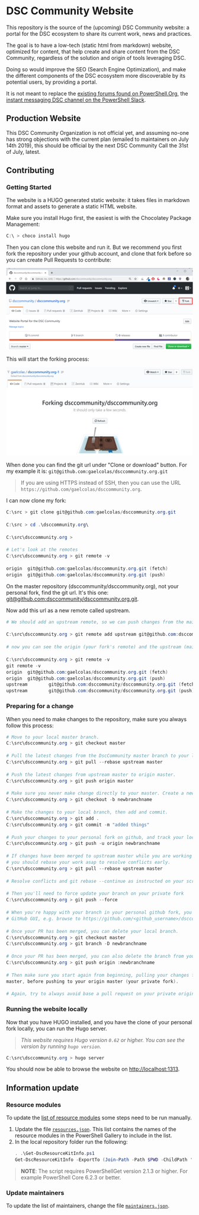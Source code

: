 # DSC Community Website

This repository is the source of the (upcoming) DSC Community website: a portal for the DSC ecosystem to share its current work, news and practices.

The goal is to have a low-tech (static html from markdown) website, optimized for content, that help create and share content from the DSC Community, regardless of the solution and origin of tools leveraging DSC.

Doing so would improve the SEO (Search Engine Optimization), and make the different components of the DSC ecosystem more discoverable by its potential users, by providing a portal.

It is not meant to replace the [existing forums found on PowerShell.Org](https://powershell.org/forums/forum/dsc-desired-state-configuration/), the [instant messaging DSC channel on the PowerShell Slack](http://powershell.slack.com).

## Production Website

This DSC Community Organization is not official yet, and assuming no-one has strong objections with the current plan (emailed to maintainers on July 14th 2019), this should be official by the next DSC Community Call the 31st of July, latest.

## Contributing

### Getting Started

The website is a HUGO generated static website: it takes files in markdown format and assets to generate a static HTML website.

Make sure you install Hugo first, the easiest is with the Chocolatey Package Management:

```PowerShell
C:\ > choco install hugo
```

Then you can clone this website and run it. But we recommend you first fork the repository under your github account, and clone that fork before so you can create Pull Requests to contribute:

<img src="./static/images/fork-dscommunity-website.png" />

This will start the forking process:

<img src="./static/images/forking-dsccommunity-website.jpg" />

When done you can find the git url under "Clone or download" button.
For my example it is: `git@github.com:gaelcolas/dsccommunity.org.git`

>If you are using HTTPS instead of SSH, then you can use the URL
>`https://github.com/gaelcolas/dsccommunity.org`.

I can now clone my fork:

```PowerShell
C:\src > git clone git@github.com:gaelcolas/dsccommunity.org.git

C:\src > cd .\dsccommunity.org\

C:\src\dsccommunity.org >

# Let's look at the remotes
C:\src\dsccommunity.org > git remote -v

origin  git@github.com:gaelcolas/dsccommunity.org.git (fetch)
origin  git@github.com:gaelcolas/dsccommunity.org.git (push)
```

On the master repository (dsccommunity/dsccommunity.org), not your personal fork, find the git url. It's this one: [git@github.com:dsccommunity/dsccommunity.org.git](git@github.com:dsccommunity/dsccommunity.org.git).

Now add this url as a new remote called upstream.

```PowerShell
# We should add an upstream remote, so we can push changes from the main repository:

C:\src\dsccommunity.org > git remote add upstream git@github.com:dsccommunity/dsccommunity.org.git

# now you can see the origin (your fork's remote) and the upstream (main repository's remote) configured

C:\src\dsccommunity.org > git remote -v
git remote -v
origin  git@github.com:gaelcolas/dsccommunity.org.git (fetch)
origin  git@github.com:gaelcolas/dsccommunity.org.git (push)
upstream        git@github.com:dsccommunity/dsccommunity.org.git (fetch)
upstream        git@github.com:dsccommunity/dsccommunity.org.git (push)
```

### Preparing for a change

When you need to make changes to the repository, make sure you always follow this process:

```PowerShell
# Move to your local master branch.
C:\src\dsccommunity.org > git checkout master

# Pull the latest changes from the DscCommunity master branch to your local master.
C:\src\dsccommunity.org > git pull --rebase upstream master

# Push the latest changes from upstream master to origin master.
C:\src\dsccommunity.org > git push origin master

# Make sure you never make change directly to your master. Create a new local branch called "newbranchname"
C:\src\dsccommunity.org > git checkout -b newbranchname

# Make the changes to your local branch, then add and commit.
C:\src\dsccommunity.org > git add .
C:\src\dsccommunity.org > git commit -m "added things"

# Push your changes to your personal fork on github, and track your local/newbranchname with origin/newbranchname.
C:\src\dsccommunity.org > git push -u origin newbranchname

# If changes have been merged to upstream master while you are working on your origin newbranchname,
# you should rebase your work asap to resolve conflicts early.
C:\src\dsccommunity.org > git pull --rebase upstream master

# Resolve conflicts and git rebase --continue as instructed on your screen

# Then you'll need to force update your branch on your private fork
C:\src\dsccommunity.org > git push --force

# When you're happy with your branch in your personal github fork, you can submit a pull request through the
# GitHub GUI, e.g. browse to https://github.com/<github_username>/dsccommunity.org/tree/newbranchname

# Once your PR has been merged, you can delete your local branch.
C:\src\dsccommunity.org > git checkout master
C:\src\dsccommunity.org > git branch -D newbranchname

# Once your PR has been merged, you can also delete the branch from your fork.
C:\src\dsccommunity.org > git push origin :newbranchname

# Then make sure you start again from beginning, pulling your changes from Upstream Master to your local
master, before pushing to your origin master (your private fork).

# Again, try to always avoid base a pull request on your private origin/master.
```

### Running the website locally

Now that you have HUGO installed, and you have the clone of your personal fork locally, you can run the Hugo server.

>_This website requires Hugo version `0.62` or higher. You can see the version_
>_by running `hugo version`._

```PowerShell
C:\src\dsccommunity.org > hugo server
```

You should now be able to browse the website on [http://localhost:1313](http://localhost:1313).

## Information update

### Resource modules

To update the [list of resource modules](https://dsccommunity.org/resources/)
some steps need to be run manually.

1. Update the file [`resources.json`](https://github.com/dsccommunity/dsccommunity.org/blob/master/data/resources.json).
   This list contains the names of the resource modules in the PowerShell Gallery
   to include in the list.
1. In the local repository folder run the following:
   ```powershell
   . .\Get-DscResourceKitInfo.ps1
   Get-DscResourceKitInfo -ExportTo (Join-Path -Path $PWD -ChildPath 'data/en/resources.json') -Verbose
   ```

>**NOTE**: The script requires PowerShellGet version 2.1.3 or higher.
>For example PowerShell Core 6.2.3 or better.

### Update maintainers

To update the list of maintainers, change the file [`maintainers.json`](https://github.com/dsccommunity/dsccommunity.org/blob/master/data/maintainers.json).
